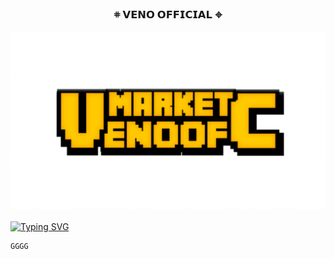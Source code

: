 <!-- START GLOBAL CORPORATION -->
<h3 align="center">
  𖥻 𝗩𝗘𝗡𝗢 𝗢𝗙𝗙𝗜𝗖𝗜𝗔𝗟 𖦏

  ![](https://github.com/kuymabar/mmk/blob/main/20241225_234731.png)
</h3>

[![Typing SVG](https://readme-typing-svg.demolab.com?font=Bebas+Neue&weight=300&size=30&duration=7000&pause=1000&color=FFB600&background=000000&multiline=true&random=true&width=500&height=40&lines=+##+COMMAND+VPS;CREDITS+BY+%C2%A9VENOOFFICIAL)](https://git.io/typing-svg)
```
GGGG
```
